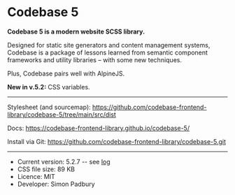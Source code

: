 # Codebase 5

**Codebase 5 is a modern website SCSS library.**

Designed for static site generators and content management systems, Codebase is a package of lessons learned from semantic component frameworks and utility libraries – with some new techniques.

Plus, Codebase pairs well with AlpineJS.

**New in v.5.2:** CSS variables.

***

Stylesheet (and sourcemap): https://github.com/codebase-frontend-library/codebase-5/tree/main/src/dist

Docs: https://codebase-frontend-library.github.io/codebase-5/

Install via Git: https://github.com/codebase-frontend-library/codebase-5.git

***

* Current version: 5.2.7 -- see [log](https://github.com/codebase-frontend-library/codebase-5/blob/main/LOG.md)
* CSS file size: 89 KB
* Licence: MIT
* Developer: Simon Padbury

